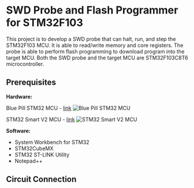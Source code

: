 # SWD Probe and Flash Programmer for STM32F103
This project is to develop a SWD probe that can halt, run, and step the STM32F103 MCU. It is able to read/write memory and core registers. The probe is able to perform flash programming to download program into the target MCU. Both the SWD probe and the target MCU are STM32F103C8T6 microcontroller.

## Prerequisites
**Hardware:**

Blue Pill STM32 MCU - [link](https://jeelabs.org/img/2016/DSC_5474.jpg)
![Blue Pill STM32 MCU](https://jeelabs.org/img/2016/DSC_5474.jpg)

STM32 Smart V2 MCU - [link](https://stm32-base.org/assets/img/boards/STM32F103C8T6_STM32_Smart_V2.0-1.jpg)
![STM32 Smart V2 MCU](https://stm32-base.org/assets/img/boards/STM32F103C8T6_STM32_Smart_V2.0-1.jpg)

**Software:**
- System Workbench for STM32
- STM32CubeMX
- STM32 ST-LINK Utility
- Notepad++

## Circuit Connection
